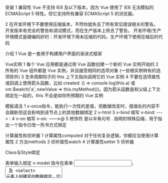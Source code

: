 安装
1 兼容性
  Vue 不支持 IE8 及以下版本，因为 Vue 使用了 IE8 无法模拟的 ECMAScript 5 特性。但它支持所有兼容 ECMAScript 5 的浏览器。

2 在开发环境下不要使用压缩版本，不然你就失去了所有常见错误相关的警告。
  开发版本有完全的警告和调试模式，而在生产版本上除去了警告。
  开发环境/生产环境模式是硬编码好的：开发环境下用未压缩的代码，生产环境下使用压缩后的代码

介绍
1 Vue 是一套用于构建用户界面的渐进式框架

Vue实例
1 每个 Vue 应用都是通过用 Vue 函数创建一个新的 Vue 实例开始的
2 所有的 Vue 组件都是 Vue 实例，并且接受相同的选项对象 (一些根实例特有的选项除外)
3 生命周期钩子的 this 上下文指向调用它的 Vue 实例
4 不要在选项属性或回调上使用箭头函数，比如 created: () => console.log(this.a) 或 vm.$watch('a', newValue => this.myMethod())。因为箭头函数是和父级上下文绑定在一起的，this 不会是如你所预期的 Vue 实例

模板语法
1 v-once指令，能执行一次性的差值，但数据改变时，插值处的内容不会跟新但这会影响到该节点上的其他数据绑定
2 v-html
3 v-bind   缩写 v-bind: ---> :
4 v-on     缩写 v-on: --->@
5 修饰符   是以半角句号 . 指明的特殊后缀，用于指出一个指令已改一热书方式绑定

计算属性和侦听器
1 计算属性computed  对于任何复杂逻辑，你都应当使用计算属性
2 方法methods
3 侦听属性watch
4 计算属性setter
5 侦听器

Class与Style绑定

表单输入绑定
v-model 指令在表单 <input>、<textarea> 及 <select> 元素上创建双向数据绑定。它会根据控件类型自动选取正确的方法来更新元素。

组件基础
1.组件可以进行任意次的重复使用，而且相互之间都是独立的
2.可以通过prop向子组件传递数据
3.单个根元素-实现复杂的组件
4.通过事件向父级组件发送消息

组件注册
1.组件名   自定义组件名 当使用 kebab-case (短横线分隔命名) 当使用 PascalCase (驼峰式命名)
2.全局注册
3.局部注册
4.模块系统

prop

自定义事件
